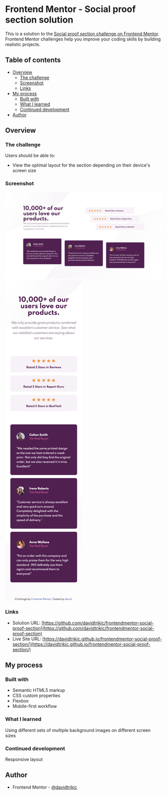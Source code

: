 # Frontend Mentor - Social proof section solution

This is a solution to the [Social proof section challenge on Frontend Mentor](https://www.frontendmentor.io/challenges/social-proof-section-6e0qTv_bA). Frontend Mentor challenges help you improve your coding skills by building realistic projects. 

## Table of contents

- [Overview](#overview)
  - [The challenge](#the-challenge)
  - [Screenshot](#screenshot)
  - [Links](#links)
- [My process](#my-process)
  - [Built with](#built-with)
  - [What I learned](#what-i-learned)
  - [Continued development](#continued-development)
- [Author](#author)

## Overview

### The challenge

Users should be able to:

- View the optimal layout for the section depending on their device's screen size

### Screenshot

![](./screenshots/screenshot_1.png)
![](./screenshots/screenshot_2.png)

### Links

- Solution URL: [https://github.com/davidtrikic/frontendmentor-social-proof-section](https://github.com/davidtrikic/frontendmentor-social-proof-section)
- Live Site URL: [https://davidtrikic.github.io/frontendmentor-social-proof-section/](https://davidtrikic.github.io/frontendmentor-social-proof-section/)

## My process

### Built with

- Semantic HTML5 markup
- CSS custom properties
- Flexbox
- Mobile-first workflow

### What I learned

Using different sets of multiple background images on different screen sizes

### Continued development

Responsive layout

## Author

- Frontend Mentor - [@davidtrikic](https://www.frontendmentor.io/profile/davidtrikic)

